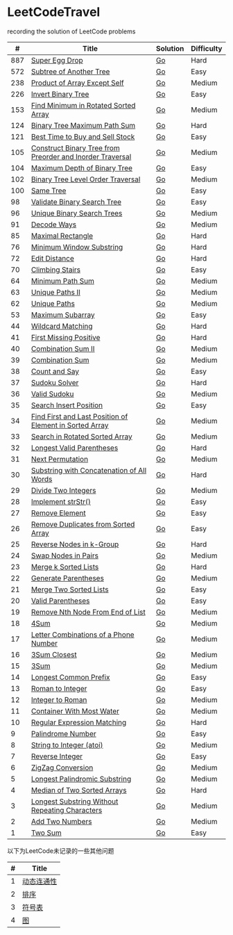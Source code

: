 LeetCodeTravel
========

recording the solution of LeetCode problems

| # | Title | Solution | Difficulty |
|---| ----- | -------- | ---------- |
|887|[Super Egg Drop](https://leetcode.com/problems/super-egg-drop/description/) | [Go](./algorithms/887.Super_Egg_Drop/main.go)|Hard|
|572|[Subtree of Another Tree](https://leetcode.com/problems/subtree-of-another-tree/description/) | [Go](./algorithms/572.Subtree_of_Another_Tree/main.go)|Easy|
|238|[Product of Array Except Self](https://leetcode.com/problems/product-of-array-except-self/description/) | [Go](./algorithms/238.Product_of_Array_Except_Self/main.go)|Medium|
|226|[Invert Binary Tree](https://leetcode.com/problems/invert-binary-tree/description/) | [Go](./algorithms/226.Invert_Binary_Tree/main.go)|Easy|
|153|[Find Minimum in Rotated Sorted Array](https://leetcode.com/problems/find-minimum-in-rotated-sorted-array/description/) | [Go](./algorithms/153.Find_Minimum_in_Rotated_Sorted_Array/main.go)|Medium|
|124|[Binary Tree Maximum Path Sum](https://leetcode.com/problems/binary-tree-maximum-path-sum/description/) | [Go](./algorithms/124.Binary_Tree_Maximum_Path_Sum/main.go)|Hard|
|121|[Best Time to Buy and Sell Stock](https://leetcode.com/problems/best-time-to-buy-and-sell-stock/description/) | [Go](./algorithms/121.Best_Time_to_Buy_and_Sell_Stock/main.go)|Easy|
|105|[Construct Binary Tree from Preorder and Inorder Traversal](https://leetcode.com/problems/construct-binary-tree-from-preorder-and-inorder-traversal/description/) | [Go](./algorithms/105.construct_tree/main.go)|Medium|
|104|[Maximum Depth of Binary Tree](https://leetcode.com/problems/maximum-depth-of-binary-tree/description/) | [Go](./algorithms/104.Maximum_Depth_of_Binary_Tree/main.go)|Easy|
|102|[Binary Tree Level Order Traversal](https://leetcode.com/problems/binary-tree-level-order-traversal/description/) | [Go](./algorithms/102.Binary_Tree_Level_Order_Traversal/main.go)|Medium|
|100|[Same Tree](https://leetcode.com/problems/same-tree/description/) | [Go](./algorithms/100.Same_Tree/main.go)|Easy|
|98|[Validate Binary Search Tree](https://leetcode.com/problems/validate-binary-search-tree/description/) | [Go](./algorithms/98.Validate_Binary_Search_Tree/main.go)|Easy|
|96|[Unique Binary Search Trees](https://leetcode.com/problems/unique-binary-search-trees/description/) | [Go](./algorithms/96.Unique_Binary_Search_Trees/main.go)|Medium|
|91|[Decode Ways](https://leetcode.com/problems/decode-ways/description/) | [Go](./algorithms/91.Decode_Ways/main.go)|Medium|
|85|[Maximal Rectangle](https://leetcode.com/problems/maximal-rectangle/description/) | [Go](./algorithms/85.Maximal_Rectangle/main.go)|Hard|
|76|[Minimum Window Substring](https://leetcode.com/problems/minimum-window-substring/description/) | [Go](./algorithms/76.Minimum_Window_Substring/main.go)|Hard|
|72|[Edit Distance](https://leetcode.com/problems/edit-distance/description/) | [Go](./algorithms/72.Edit_Distance/main.go)|Hard|
|70|[Climbing Stairs](https://leetcode.com/problems/climbing-stairs/description/) | [Go](./algorithms/70.Climbing_Stairs/main.go)|Easy|
|64|[Minimum Path Sum](https://leetcode.com/problems/minimum-path-sum/description/) | [Go](./algorithms/64.Minimum_Path_Sum/main.go)|Medium|
|63|[Unique Paths II](https://leetcode.com/problems/unique-paths-ii/description/) | [Go](./algorithms/63.Unique_Paths_II/main.go)|Medium|
|62|[Unique Paths](https://leetcode.com/problems/unique-paths/description/) | [Go](./algorithms/62.Unique_Paths/main.go)|Medium|
|53|[Maximum Subarray](https://leetcode.com/problems/maximum-subarray/description/) | [Go](./algorithms/53.Maximum_Subarray/main.go)|Easy|
|44|[Wildcard Matching](https://leetcode.com/problems/wildcard-matching/description/) | [Go](./algorithms/44.Wildcard_Matching/main.go)|Hard|
|41|[First Missing Positive](https://leetcode.com/problems/first-missing-positive/description/) | [Go](./algorithms/41.First_Missing_Positive/main.go)|Hard|
|40|[Combination Sum II](https://leetcode.com/problems/combination-sum-ii/description/) | [Go](./algorithms/40.Combination_Sum_II/main.go)|Medium|
|39|[Combination Sum](https://leetcode.com/problems/combination-sum/description/) | [Go](./algorithms/39.Combination_Sum/main.go)|Medium|
|38|[Count and Say](https://leetcode.com/problems/count-and-say/description/) | [Go](./algorithms/38.Count_and_Say/main.go)|Easy|
|37|[Sudoku Solver](https://leetcode.com/problems/sudoku-solver/description/) | [Go](./algorithms/37.Sudoku_Solver/main.go)|Hard|
|36|[Valid Sudoku](https://leetcode.com/problems/valid-sudoku/description/) | [Go](./algorithms/36.Valid_Sudoku/main.go)|Medium|
|35|[Search Insert Position](https://leetcode.com/problems/search-insert-position/description/) | [Go](./algorithms/35.Search_Insert_Position/main.go)|Easy|
|34|[Find First and Last Position of Element in Sorted Array](https://leetcode.com/problems/find-first-and-last-position-of-element-in-sorted-array/description/) | [Go](./algorithms/34.Find_First_and_Last_Position_of_Element_in_Sorted_Array/main.go)|Medium|
|33|[Search in Rotated Sorted Array](https://leetcode.com/problems/search-in-rotated-sorted-array/description/) | [Go](./algorithms/33.Search_in_Rotated_Sorted_Array/main.go)|Medium|
|32|[Longest Valid Parentheses](https://leetcode.com/problems/longest-valid-parentheses/description/) | [Go](./algorithms/32.Longest_Valid_Parentheses/main.go)|Hard|
|31|[Next Permutation](https://leetcode.com/problems/next-permutation/description/) | [Go](./algorithms/31.Next_Permutation/main.go)|Medium|
|30|[Substring with Concatenation of All Words](https://leetcode.com/problems/substring-with-concatenation-of-all-words/description/) | [Go](./algorithms/30.Substring_with_Concatenation_of_All_Words/main.go)|Hard|
|29|[Divide Two Integers](https://leetcode.com/problems/divide-two-integers/description/) | [Go](./algorithms/29.Divide_Two_Integers/main.go)|Medium|
|28|[Implement strStr()](https://leetcode.com/problems/implement-strstr/description/) | [Go](./algorithms/28.Implement_strStr()/main.go)|Easy|
|27|[Remove Element](https://leetcode.com/problems/remove-element/description/) | [Go](./algorithms/27.Remove_Element/main.go)|Easy|
|26|[Remove Duplicates from Sorted Array](https://leetcode.com/problems/remove-duplicates-from-sorted-array/description/) | [Go](./algorithms/26.Remove_Duplicates_from_Sorted_Array/main.go)|Easy|
|25|[Reverse Nodes in k-Group](https://leetcode.com/problems/reverse-nodes-in-k-group/description/) | [Go](./algorithms/25.Reverse_Nodes_in_k-Group/main.go)|Hard|
|24|[Swap Nodes in Pairs](https://leetcode.com/problems/swap-nodes-in-pairs/description/) | [Go](./algorithms/24.Swap_Nodes_in_Pairs/main.go)|Medium|
|23|[Merge k Sorted Lists](https://leetcode.com/problems/merge-k-sorted-lists/description/) | [Go](./algorithms/23.Merge_k_Sorted_Lists/main.go)|Hard|
|22|[Generate Parentheses](https://leetcode.com/problems/generate-parentheses/description/) | [Go](./algorithms/22.Generate_Parentheses/main.go)|Medium|
|21|[Merge Two Sorted Lists](https://leetcode.com/problems/merge-two-sorted-lists/description/) | [Go](./algorithms/21.Merge_Two_Sorted_Lists/main.go)|Easy|
|20|[Valid Parentheses](https://leetcode.com/problems/valid-parentheses/description/) | [Go](./algorithms/20.Valid_Parentheses/main.go)|Easy|
|19|[Remove Nth Node From End of List](https://leetcode.com/problems/remove-nth-node-from-end-of-list/description/) | [Go](./algorithms/19.Remove_Nth_Node_From_End_of_List/main.go)|Medium|
|18|[4Sum](https://leetcode.com/problems/4sum/description/) | [Go](./algorithms/18.4Sum/main.go)|Medium|
|17|[Letter Combinations of a Phone Number](https://leetcode.com/problems/letter-combinations-of-a-phone-number/description/) | [Go](./algorithms/17.Letter_Combinations_of_a_Phone_Number/main.go)|Medium|
|16|[3Sum Closest](https://leetcode.com/problems/3sum-closest/description/) | [Go](./algorithms/16.3Sum_Closest/main.go)|Medium|
|15|[3Sum](https://leetcode.com/problems/3sum/description/) | [Go](./algorithms/15.3Sum/main.go)|Medium|
|14|[Longest Common Prefix](https://leetcode.com/problems/longest-common-prefix/description/) | [Go](./algorithms/14.Longest_Common_Prefix/main.go)|Easy|
|13|[Roman to Integer](https://leetcode.com/problems/roman-to-integer/description/) | [Go](./algorithms/13.Roman_to_Integer/main.go)|Easy|
|12|[Integer to Roman](https://leetcode.com/problems/integer-to-roman/description/) | [Go](./algorithms/12.Integer_to_Roman/main.go)|Medium|
|11|[Container With Most Water](https://leetcode.com/problems/container-with-most-water/description/) | [Go](./algorithms/11.Container_With_Most_Water/main.go)|Medium|
|10|[Regular Expression Matching](https://leetcode.com/problems/regular-expression-matching/description/) | [Go](./algorithms/10.Regular_Expression_Matching/main.go)|Hard|
|9|[Palindrome Number](https://leetcode.com/problems/palindrome-number/description/) | [Go](./algorithms/9.Palindrome_Number/main.go)|Easy|
|8|[String to Integer (atoi)](https://leetcode.com/problems/string-to-integer-atoi/description/) | [Go](./algorithms/8.String_to_Integer_(atoi)/main.go)|Medium|
|7|[Reverse Integer](https://leetcode.com/problems/reverse-integer/description/) | [Go](./algorithms/7.Reverse_Integer/main.go)|Easy|
|6|[ZigZag Conversion](https://leetcode.com/problems/zigzag-conversion/description/) | [Go](./algorithms/6.ZigZag_Conversion/main.go)|Medium|
|5|[Longest Palindromic Substring](https://leetcode.com/problems/longest-palindromic-substring/description/) | [Go](./algorithms/5.Longest_Palindromic_Substring/main.go)|Medium|
|4|[Median of Two Sorted Arrays](https://leetcode.com/problems/median-of-two-sorted-arrays/description/) | [Go](./algorithms/4.Median_of_Two_Sorted_Arrays/main.go)|Hard|
|3|[Longest Substring Without Repeating Characters](https://leetcode.com/problems/longest-substring-without-repeating-characters/description/) | [Go](./algorithms/3.Longest_Substring_Without_Repeating_Characters/main.go)|Medium|
|2|[Add Two Numbers](https://leetcode.com/problems/add-two-numbers/description/) | [Go](./algorithms/2.Add_Two_Numbers/main.go)|Medium|
|1|[Two Sum](https://leetcode.com/problems/two-sum/description/) | [Go](./algorithms/1.Two_Sum/main.go)|Easy|

以下为LeetCode未记录的一些其他问题

| # | Title |
|---| ----- |
|1|[动态连通性](./algorithms/union-find) |
|2|[排序](./algorithms/sort) |
|3|[符号表](./algorithms/symbol_table) |
|4|[图](./algorithms/graph) |